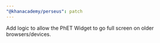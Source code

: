 ```yaml
---
"@khanacademy/perseus": patch
---
```


Add logic to allow the PhET Widget to go full screen on older browsers/devices.
